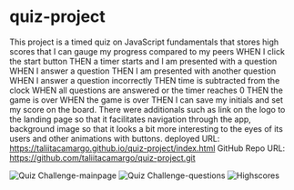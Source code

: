 # quiz-project
 This project is a timed quiz on JavaScript fundamentals that stores high scores that I can gauge my progress compared to my peers
WHEN I click the start button
THEN a timer starts and I am presented with a question
WHEN I answer a question
THEN I am presented with another question
WHEN I answer a question incorrectly
THEN time is subtracted from the clock
WHEN all questions are answered or the timer reaches 0
THEN the game is over
WHEN the game is over
THEN I can save my initials and set my score on the board.
There were additionals such as link on the logo to the landing page so that it facilitates navigation through the app, background image
so that it looks a bit more interesting to the eyes of its users and other animations with buttons. 
deployed URL:  https://taliitacamargo.github.io/quiz-project/index.html GitHub Repo URL: https://github.com/taliitacamargo/quiz-project.git



![Quiz Challenge-mainpage](https://user-images.githubusercontent.com/88398240/135314411-1b8d867b-897d-4fa2-b624-721d71697f12.jpg)
![Quiz Challenge-questions](https://user-images.githubusercontent.com/88398240/135314499-560ee682-5af6-479a-a212-e6fdb6bc603b.jpg)
![Highscores](https://user-images.githubusercontent.com/88398240/135314560-159a7f84-675b-43f7-9f66-d77f00fe9925.jpg)


